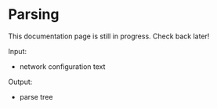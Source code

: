 # Parsing

This documentation page is still in progress. Check back later!

Input:

* network configuration text

Output:

* parse tree

